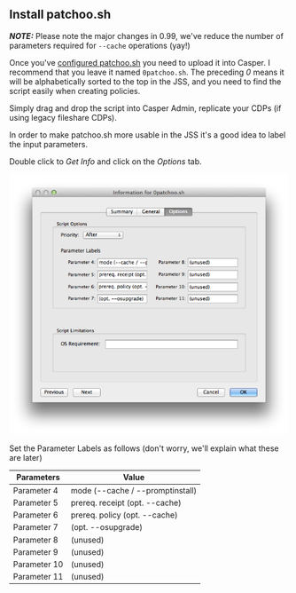 Install patchoo.sh
----------------

***NOTE:*** Please note the major changes in 0.99, we've reduce the number of parameters required for `--cache` operations (yay!)

Once you've [configured patchoo.sh](configuring_patchoo.sh.md) you need to upload it into Casper. I recommend that you leave it named `0patchoo.sh`. The preceding *0* means it will be alphabetically sorted to the top in the JSS, and you need to find the script easily when creating policies.

Simply drag and drop the script into Casper Admin, replicate your CDPs (if using legacy fileshare CDPs).

In order to make patchoo.sh more usable in the JSS it's a good idea to label the input parameters.

Double click to *Get Info* and click on the *Options* tab.

![patchoo.sh Info](images/patchoo.sh_info.png)

Set the Parameter Labels as follows (don't worry, we'll explain what these are later)

Parameters  | Value
----------- | ------------- 
Parameter 4 | mode (--cache / --promptinstall)
Parameter 5 | prereq. receipt (opt. --cache) 
Parameter 6 | prereq. policy (opt. --cache) 
Parameter 7 | (opt. --osupgrade)
Parameter 8 | (unused) 
Parameter 9 | (unused) 
Parameter 10| (unused) 
Parameter 11| (unused)
 
